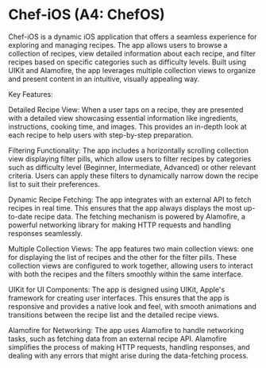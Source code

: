 # Chef-iOS (A4: ChefOS)
Chef-iOS is a dynamic iOS application that offers a seamless experience for exploring and managing recipes. The app allows users to browse a collection of recipes, view detailed information about each recipe, and filter recipes based on specific categories such as difficulty levels. Built using UIKit and Alamofire, the app leverages multiple collection views to organize and present content in an intuitive, visually appealing way.

Key Features:

Detailed Recipe View: When a user taps on a recipe, they are presented with a detailed view showcasing essential information like ingredients, instructions, cooking time, and images. This provides an in-depth look at each recipe to help users with step-by-step preparation.

Filtering Functionality: The app includes a horizontally scrolling collection view displaying filter pills, which allow users to filter recipes by categories such as difficulty level (Beginner, Intermediate, Advanced) or other relevant criteria. Users can apply these filters to dynamically narrow down the recipe list to suit their preferences.

Dynamic Recipe Fetching: The app integrates with an external API to fetch recipes in real time. This ensures that the app always displays the most up-to-date recipe data. The fetching mechanism is powered by Alamofire, a powerful networking library for making HTTP requests and handling responses seamlessly.

Multiple Collection Views: The app features two main collection views: one for displaying the list of recipes and the other for the filter pills. These collection views are configured to work together, allowing users to interact with both the recipes and the filters smoothly within the same interface.

UIKit for UI Components: The app is designed using UIKit, Apple's framework for creating user interfaces. This ensures that the app is responsive and provides a native look and feel, with smooth animations and transitions between the recipe list and the detailed recipe views.

Alamofire for Networking: The app uses Alamofire to handle networking tasks, such as fetching data from an external recipe API. Alamofire simplifies the process of making HTTP requests, handling responses, and dealing with any errors that might arise during the data-fetching process.
